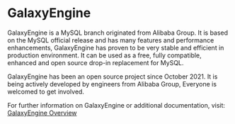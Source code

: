 # GalaxyEngine
GalaxyEngine is a MySQL branch originated from Alibaba Group. It is based on the MySQL official release and has many features and performance enhancements, GalaxyEngine has proven to be very stable and efficient in production environment. It can be used as a free, fully compatible, enhanced and open source drop-in replacement for MySQL.

GalaxyEngine has been an open source project since October 2021. It is being actively developed by engineers from Alibaba Group, Everyone is welcomed to get involved.

For further information on GalaxyEngine or additional documentation, visit:  
[GalaxyEngine Overview](https://github.com/ApsaraDB/galaxyengine/wiki/GalaxyEngine-Overview)
